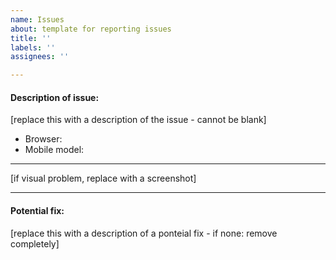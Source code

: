 ```yaml
---
name: Issues
about: template for reporting issues
title: ''
labels: ''
assignees: ''

---
```


#### Description of issue:
[replace this with a description of the issue - cannot be blank]

* Browser: 
* Mobile model:

--- 

[if visual problem, replace with a screenshot]

--- 

#### Potential fix: 
[replace this with a description of a ponteial fix - if none: remove completely]
